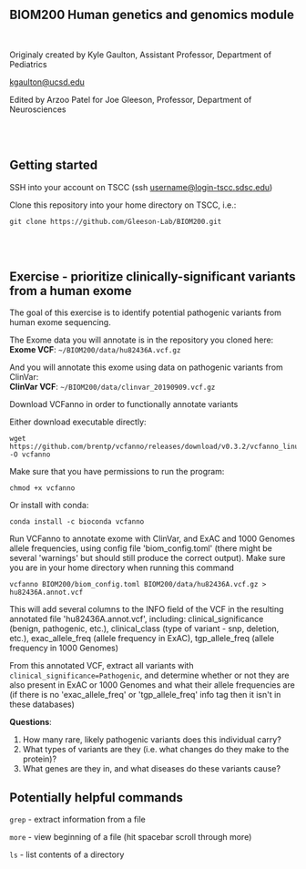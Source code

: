 ## BIOM200 Human genetics and genomics module
<br/>

Originaly created by Kyle Gaulton, Assistant Professor, Department of Pediatrics

kgaulton@ucsd.edu



Edited by Arzoo Patel for Joe Gleeson, Professor, Department of Neurosciences

<br/><br/>

##  Getting started

SSH into your account on TSCC (ssh username@login-tscc.sdsc.edu)

Clone this repository into your home directory on TSCC, i.e.:

```
git clone https://github.com/Gleeson-Lab/BIOM200.git
```

<br/><br/>


## Exercise - prioritize clinically-significant variants from a human exome

The goal of this exercise is to identify potential pathogenic variants from human exome sequencing.

The Exome data you will annotate is in the repository you cloned here:
**Exome VCF**: `~/BIOM200/data/hu82436A.vcf.gz`

And you will annotate this exome using data on pathogenic variants from ClinVar:  
**ClinVar VCF**: `~/BIOM200/data/clinvar_20190909.vcf.gz`

Download VCFanno in order to functionally annotate variants
  
  Either download executable directly: 
  
  ```
  wget https://github.com/brentp/vcfanno/releases/download/v0.3.2/vcfanno_linux64 -O vcfanno
  ```
    
  Make sure that you have permissions to run the program:
  
  ```
  chmod +x vcfanno
  ```
  
  Or install with conda:
 
  ```
  conda install -c bioconda vcfanno
  ```
  
  

Run VCFanno to annotate exome with ClinVar, and ExAC and 1000 Genomes allele frequencies, using config file 'biom_config.toml' (there might be several 'warnings' but should still produce the correct output).  Make sure you are in your home directory when running this command

  ```
  vcfanno BIOM200/biom_config.toml BIOM200/data/hu82436A.vcf.gz > hu82436A.annot.vcf
  ```

This will add several columns to the INFO field of the VCF in the resulting annotated file 'hu82436A.annot.vcf', including: clinical_significance (benign, pathogenic, etc.), clinical_class (type of variant - snp, deletion, etc.), exac_allele_freq (allele frequency in ExAC), tgp_allele_freq (allele frequency in 1000 Genomes)

From this annotated VCF, extract all variants with `clinical_significance=Pathogenic`, and determine whether or not they are also present in ExAC or 1000 Genomes and what their allele frequencies are (if there is no 'exac_allele_freq' or 'tgp_allele_freq' info tag then it isn't in these databases)

**Questions**: 
1.  How many rare, likely pathogenic variants does this individual carry? 
2.  What types of variants are they (i.e. what changes do they make to the protein)? 
3.  What genes are they in, and what diseases do these variants cause?  

##  Potentially helpful commands

`grep` - extract information from a file 

`more` - view beginning of a file (hit spacebar scroll through more)

`ls` - list contents of a directory


